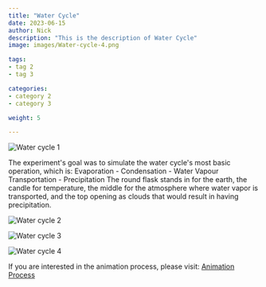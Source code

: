 ```yaml
---
title: "Water Cycle"
date: 2023-06-15
author: Nick
description: "This is the description of Water Cycle"
image: images/Water-cycle-4.png

tags:
- tag 2
- tag 3

categories:
- category 2
- category 3

weight: 5

---
```


![Water cycle 1](../../../images/Water-cycle-1.png)

The experiment's goal was to simulate the water cycle's most basic operation, which is:
Evaporation - Condensation - Water Vapour Transportation - Precipitation
The round flask stands in for the earth, the candle for temperature, the middle for the
atmosphere where water vapor is transported, and the top opening as clouds that would result
in having precipitation.

![Water cycle 2](../../../images/Water-cycle-2.png)

![Water cycle 3](../../../images/Water-cycle-3.png)

![Water cycle 4](../../../images/Water-cycle-4.png)

If you are interested in the animation process, please visit:
[Animation Process](https://nickdongy.wixsite.com/mysiteportfolio)